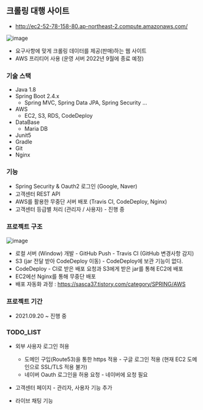 ## 크롤링 대행 사이트
- http://ec2-52-78-158-80.ap-northeast-2.compute.amazonaws.com/


![image](https://user-images.githubusercontent.com/81945553/135823421-8eadfb02-9a49-470d-8a1f-aef56b56e690.png)

- 요구사항에 맞게 크롤링 데이터를 제공(판매)하는 웹 사이트
- AWS 프리티어 사용 (운영 서버 2022년 9월에 종료 예정)



### 기술 스택

- Java 1.8
- Spring Boot 2.4.x 
  - Spring MVC, Spring Data JPA, Spring Security ... 
- AWS
  - EC2, S3, RDS, CodeDeploy 
- DataBase
  - Maria DB
- Junit5
- Gradle
- Git 
- Nginx 



### 기능

- Spring Security & Oauth2 로그인 (Google, Naver)
- 고객센터 REST API 
- AWS를 활용한 무중단 서버 배포 (Travis CI, CodeDeploy, Nginx)
- 고객센터  등급별 처리 (관리자 / 사용자) - 진행 중  



### 프로젝트 구조

![image](https://user-images.githubusercontent.com/81945553/134514182-2453cba6-90c2-46cb-8c1d-e8262ab3558b.png)

- 로컬 서버 (Window) 개발 - GitHub Push - Travis CI (GitHub 변경사항 감지) 
- S3 (jar 전달 받아 CodeDeploy 이동) - CodeDeploy에 보관 기능이 없다. 
- CodeDeploy - CI로 받은 배포 요청과 S3에게 받은 jar를 통해 EC2에 배포 
- EC2에선 Nginx를 통해 무중단 배포 
- 배포 자동화 과정 : https://sasca37.tistory.com/category/SPRING/AWS



### 프로젝트 기간

- 2021.09.20 ~ 진행 중 



### TODO_LIST 

- 외부 사용자 로그인 허용 
  - 도메인 구입(Route53)을 통한 https 적용 - 구글 로그인 적용 (현재 EC2 도메인으로 SSL/TLS 적용 불가)
  - 네이버 Oauth 로그인을 허용 요청 - 네이버에 요청 필요

- 고객센터 페이지 - 관리자, 사용자 기능 추가 

- 라이브 채팅 기능  
